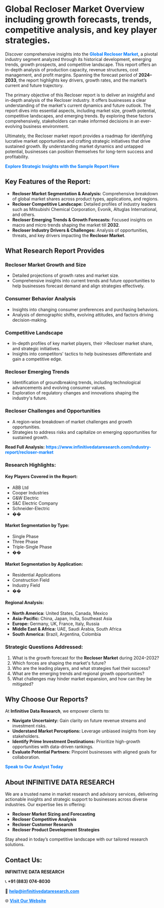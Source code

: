 <h1>Global Recloser Market Overview including growth forecasts, trends, competitive analysis, and key player strategies.</h1>
<p>
Discover comprehensive insights into the 
<a href="https://www.infinitivedataresearch.com/industry-report/recloser-market" rel="dofollow" style="color: #007BFF; text-decoration: none;"><strong>Global Recloser Market</strong></a>, a pivotal industry segment analyzed through its historical development, emerging trends, growth prospects, and competitive landscape. This report offers an in-depth analysis of production capacity, revenue structures, cost management, and profit margins. Spanning the forecast period of <strong>2024–2033</strong>, the report highlights key drivers, growth rates, and the market’s current and future trajectory.
</p>
<p>
The primary objective of this Recloser report is to deliver an insightful and in-depth analysis of the Recloser industry. It offers businesses a clear understanding of the market's current dynamics and future outlook. The report dives into essential aspects, including market size, growth potential, competitive landscapes, and emerging trends. By exploring these factors comprehensively, stakeholders can make informed decisions in an ever-evolving business environment.
</p>
<p>
Ultimately, the Recloser market report provides a roadmap for identifying lucrative market opportunities and crafting strategic initiatives that drive sustained growth. By understanding market dynamics and untapped potential, businesses can position themselves for long-term success and profitability.
</p>
<p>
<a href="https://www.infinitivedataresearch.com/request-sample/reportId=108025" style="color: #007BFF; text-decoration: none;"><strong>Explore Strategic Insights with the Sample Report Here</strong></a>
</p>

<h2>Key Features of the Report:</h2>
<ul>
<li><strong>Recloser Market Segmentation & Analysis:</strong> Comprehensive breakdown of global market shares across product types, applications, and regions.</li>
<li><strong>Recloser Competitive Landscape:</strong> Detailed profiles of industry leaders such as Mitsubishi Chemical Corporation, Evonik, Altuglas International, and others.</li>
<li><strong>Recloser Emerging Trends & Growth Forecasts:</strong> Focused insights on macro and micro trends shaping the market till <strong>2032</strong>.</li>
<li><strong>Recloser Industry Drivers & Challenges:</strong> Analysis of opportunities, threats, and key drivers impacting the <strong>Recloser Market</strong>.</li>
</ul>

<h2>What Research Report Provides</h2>
<h3>Recloser Market Growth and Size</h3>
<ul>
<li>Detailed projections of growth rates and market size.</li>
<li>Comprehensive insights into current trends and future opportunities to help businesses forecast demand and align strategies effectively.</li>
</ul>

<h3>Consumer Behavior Analysis</h3>
<ul>
<li>Insights into changing consumer preferences and purchasing behaviors.</li>
<li>Analysis of demographic shifts, evolving attitudes, and factors driving decision-making.</li>
</ul>

<h3>Competitive Landscape</h3>
<ul>
<li>In-depth profiles of key market players, their >Recloser market share, and strategic initiatives.</li>
<li>Insights into competitors' tactics to help businesses differentiate and gain a competitive edge.</li>
</ul>

<h3>Recloser Emerging Trends</h3>
<ul>
<li>Identification of groundbreaking trends, including technological advancements and evolving consumer values.</li>
<li>Exploration of regulatory changes and innovations shaping the industry's future.</li>
</ul>

<h3>Recloser Challenges and Opportunities</h3>
<ul>
<li>A region-wise breakdown of market challenges and growth opportunities.</li>
<li>Strategies to address risks and capitalize on emerging opportunities for sustained growth.</li>
</ul>
<p><strong>Read Full Analysis:</strong> <a href="https://www.infinitivedataresearch.com/industry-report/recloser-market" rel="dofollow" style="color: #007BFF; text-decoration: none;"><strong>https://www.infinitivedataresearch.com/industry-report/recloser-market</strong></a></p>
<h3>Research Highlights:</h3>
<h4>Key Players Covered in the Report:</h4>
<ul><li>ABB Ltd</li><li>Cooper Industries</li><li>G&amp;W Electric</li><li>S&amp;C Electric Company</li><li>Schneider-Electric</li><li>��</li></ul>
<h4>Market Segmentation by Type:</h4>
<ul><li>Single Phase</li><li>Three Phase</li><li>Triple-Single Phase</li><li>��</li></ul>
<h4>Market Segmentation by Application:</h4>
<ul><li>Residential Applications</li><li>Construction Field</li><li>Industry Field</li><li>��</li></ul>

<h4>Regional Analysis:</h4>
<ul>
<li><strong>North America:</strong> United States, Canada, Mexico</li>
<li><strong>Asia-Pacific:</strong> China, Japan, India, Southeast Asia</li>
<li><strong>Europe:</strong> Germany, UK, France, Italy, Russia</li>
<li><strong>Middle East & Africa:</strong> UAE, Saudi Arabia, South Africa</li>
<li><strong>South America:</strong> Brazil, Argentina, Colombia</li>
</ul>

<h3>Strategic Questions Addressed:</h3>
<ol>
<li>What is the growth forecast for the <strong>Recloser Market</strong> during 2024–2032?</li>
<li>Which forces are shaping the market's future?</li>
<li>Who are the leading players, and what strategies fuel their success?</li>
<li>What are the emerging trends and regional growth opportunities?</li>
<li>What challenges may hinder market expansion, and how can they be mitigated?</li>
</ol>

<h2>Why Choose Our Reports?</h2>
<p>At <strong>Infinitive Data Research</strong>, we empower clients to:</p>
<ul>
<li><strong>Navigate Uncertainty:</strong> Gain clarity on future revenue streams and investment risks.</li>
<li><strong>Understand Market Perceptions:</strong> Leverage unbiased insights from key stakeholders.</li>
<li><strong>Identify Prime Investment Destinations:</strong> Prioritize high-growth opportunities with data-driven rankings.</li>
<li><strong>Evaluate Potential Partners:</strong> Pinpoint businesses with aligned goals for collaboration.</li>
</ul>
<p><a href="https://www.infinitivedataresearch.com/industry-report/recloser-market" rel="dofollow" style="color: #007BFF; text-decoration: none;"><strong>Speak to Our Analyst Today</strong></a></p>

<h2>About INFINITIVE DATA RESEARCH</h2>
<p>We are a trusted name in market research and advisory services, delivering actionable insights and strategic support to businesses across diverse industries. Our expertise lies in offering:</p>
<ul>
<li><strong>Recloser Market Sizing and Forecasting</strong></li>
<li><strong>Recloser Competitive Analysis</strong></li>
<li><strong>Recloser Customer Research</strong></li>
<li><strong>Recloser Product Development Strategies</strong></li>
</ul>
<p>Stay ahead in today’s competitive landscape with our tailored research solutions.</p>

<h2>Contact Us:</h2>
<p><strong>INFINITIVE DATA RESEARCH</strong></p>
<p>📞 <strong>+91 (883) 074-8030</strong></p>
<p>📧 <strong><a href="mailto:help@infinitivedataresearch.com" style="color: #007BFF;">help@infinitivedataresearch.com</a></strong></p>
<p>🌐 <strong><a href="https://www.infinitivedataresearch.com" rel="dofollow" style="color: #007BFF;">Visit Our Website</a></strong></p>